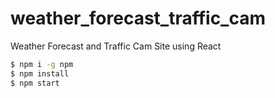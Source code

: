 # weather_forecast_traffic_cam

Weather Forecast and Traffic Cam Site using React

```bash
$ npm i -g npm
$ npm install
$ npm start
```
